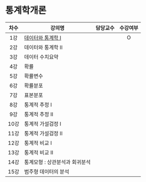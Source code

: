 # 통계학개론

| 차수  | 강의명                                               | 담당교수 | 수강여부 |
| :---: | ---------------------------------------------------- | :------: | :------: |
|  1강  | [데이터와 통계학 I](./contents/데이터와_통계학_1.md) |          |    O     |
|  2강  | 데이터와 통계학 II                                   |          |          |
|  3강  | 데이터 수치요약                                      |          |          |
|  4강  | 확률                                                 |          |          |
|  5강  | 확률변수                                             |          |          |
|  6강  | 확률분포                                             |          |          |
|  7강  | 표본분포                                             |          |          |
|  8강  | 통계적 추정 I                                        |          |          |
|  9강  | 통계적 추정 II                                       |          |          |
| 10강  | 통계적 가설검정 I                                    |          |          |
| 11강  | 통계적 가설검정 II                                   |          |          |
| 12강  | 통계적 비교 I                                        |          |          |
| 13강  | 통계적 비교 II                                       |          |          |
| 14강  | 통계모형 : 상관분석과 회귀분석                       |          |          |
| 15강  | 범주형 데이터의 분석                                 |          |          |